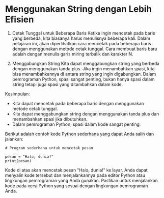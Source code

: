 # Menggunakan String dengan Lebih Efisien

1. Cetak Tunggal untuk Beberapa Baris
	Ketika ingin mencetak pada baris yang berbeda, kita biasanya harus menulisnya beberapa kali. Dalam pelajaran ini, akan diperlihatkan cara mencetak pada beberapa baris dengan menggunakan metode cetak tunggal. Cara membuat baris baru adalah dengan menulis garis miring terbalik dan karakter N. 

2. Menggabungkan String
	Kita dapat menggabungkan string yang berbeda dengan menggunakan tanda plus. Jika ingin menambahkan spasi, kita bisa menambahkannya di antara string yang ingin digabungkan. Dalam pemrograman Python, spasi sangat penting, bukan hanya spasi dalam string tetapi juga spasi yang ditambahkan dalam kode.

Kesimpulan:
- Kita dapat mencetak pada beberapa baris dengan menggunakan metode cetak tunggal.
- Kita dapat menggabungkan string dengan menggunakan tanda plus dan menambahkan spasi jika dibutuhkan.
- Dalam pemrograman Python, spasi dalam kode sangat penting.

Berikut adalah contoh kode Python sederhana yang dapat Anda salin dan jalankan:

```
# Program sederhana untuk mencetak pesan

pesan = "Halo, dunia!"
print(pesan)
```

Kode di atas akan mencetak pesan "Halo, dunia!" ke layar. Anda dapat menyalin kode tersebut dan menjalankannya pada editor Python atau lingkungan pemrograman yang Anda gunakan. Pastikan untuk menjalankan kode pada versi Python yang sesuai dengan lingkungan pemrograman Anda.
